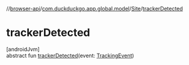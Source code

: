 //[browser-api](../../../index.md)/[com.duckduckgo.app.global.model](../index.md)/[Site](index.md)/[trackerDetected](tracker-detected.md)

# trackerDetected

[androidJvm]\
abstract fun [trackerDetected](tracker-detected.md)(event: [TrackingEvent](../../com.duckduckgo.app.trackerdetection.model/-tracking-event/index.md))
